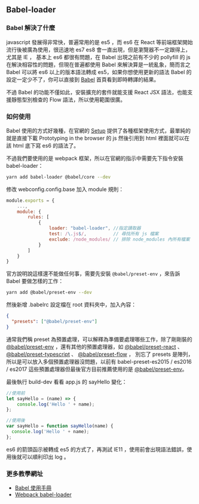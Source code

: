 ## Babel-loader

### Babel 解決了什麼
javascript 發展得非常快，普遍常用的是 es5 ，而 es6 在 React 等前端框架開始流行後被廣為使用，很迅速地 es7 es8 會一直出現，但是瀏覽器不一定跟得上，尤其是 IE ， 基本上 es6 都很有問題，在 Babel 出現之前有不少的 pollyfill 的 js 在解決相容性的問題，但現在普遍都使用 Babel 來解決算是一統亂象，簡而言之 Babel 可以將 es6 以上的版本語法轉成 es5，如果你想使用更新的語法 Babel 的設定一定少不了，你可以直接到 [Babel](https://babeljs.io) 首頁看到即時轉譯的結果。

不過 Babel 的功能不僅如此，安裝擴充的套件就能支援 React JSX 語法，也能支援靜態型別檢查的 Flow 語法，所以使用範圍很廣。

### 如何使用
Babel 使用的方式好幾種，在官網的 [Setup](https://babeljs.io/setup) 提供了各種框架使用方式，最單純的就是直接下載 Prototyping in the browser 的 js 然後引用到 html 裡面就可以在該 html 底下寫 es6 的語法了。

不過我們要使用的是 webpack 框架，所以在官網的指示中需要先下指令安裝 babel-loader：
```bash
yarn add babel-loader @babel/core --dev
```

修改 webconfig.config.base 加入 module 規則：
```js
module.exports = {
    ...,
    module: {
        rules: [
            { 
                loader: "babel-loader", //指定讀取器
                test: /\.js$/,          // 尋找所有 js 檔案
                exclude: /node_modules/ // 排除 node_modules 內所有檔案
            }
        ]
    }
}
```

官方說明說這樣還不能做任何事，需要先安裝 `@babel/preset-env` ，來告訴 Babel 要做怎樣的工作：
```bash
yarn add @babel/preset-env --dev
```

然後新增 .babelrc 設定檔在 root 資料夾中，加入內容：
```json
{
  "presets": ["@babel/preset-env"]
}
```

通常我們稱 preset 為預置處理，可以解釋為準備要處理哪些工作，除了剛剛裝的 [@babel/preset-env](https://babeljs.io/docs/en/babel-preset-env) ，還有其他的預置處理器，如 [@babel/preset-react](https://babeljs.io/docs/en/babel-preset-react) 、 [@babel/preset-typescript](https://babeljs.io/docs/en/babel-preset-typescript) 、 [@babel/preset-flow](https://babeljs.io/docs/en/babel-preset-flow) ， 別忘了 presets 是陣列，所以是可以放入多個預置處理器沒問題，以前有 babel-preset-es2015 / es2016 / es2017 這些預置處理器但最後官方目前推薦使用的是 [@babel/preset-env](https://babeljs.io/docs/en/babel-preset-env)。

最後執行 build-dev 看看 app.js 的 sayHello 變化：
```js
//使用前
let sayHello = (name) => {
    console.log('Hello ' + name);
};

//使用後
var sayHello = function sayHello(name) {
  console.log('Hello ' + name);
};
```
es6 的箭頭函示被轉成 es5 的方式了，再測試 IE11 ，使用前會出現語法錯誤，使用後就可以順利印出 log 。

### 更多教學網址
* [Babel 使用手冊](https://github.com/jamiebuilds/babel-handbook/blob/master/translations/zh-Hant/user-handbook.md)
* [Webpack babel-loader](https://webpack.js.org/loaders/babel-loader/)